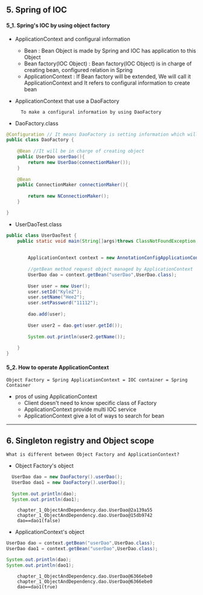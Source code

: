 ## 5. Spring of IOC

#### 5_1. Spring's IOC by using object factory

* ApplicationContext and configural information

  - Bean : Bean Object is made by Spring and IOC has application to this Object
  - Bean factory(IOC Object) : Bean factory(IOC Object) is in charge of creating bean, configured relation in Spring
  - ApplicationContext : If Bean factory  will be extended, We will call it ApplicationContext and It refers to configural information to create bean

* ApplicationContext that use a DaoFactory

        To make a configural information by using DaoFactory


* DaoFactory.class

~~~java
@Configuration // It means DaoFactory is setting information which will be used by ApplicationContext
public class DaoFactory {
	
	@Bean //It will be in charge of creating object
	public UserDao userDao(){
		return new UserDao(connectionMaker()); 
	}
	
	@Bean
	public ConnectionMaker connectionMaker(){
		
		return new NConnectionMaker();
	}

}
~~~

* UserDaoTest.class

~~~java
public class UserDaoTest {
	public static void main(String[]args)throws ClassNotFoundException, SQLException{
		
		
		ApplicationContext context = new AnnotationConfigApplicationContext(DaoFactory.class);
		
		//getBean method request object managed by ApplicationContext 
		UserDao dao = context.getBean("userDao",UserDao.class);
		
		User user = new User();
		user.setId("Kyle2");
		user.setName("Hee2");
		user.setPassword("11112");
		
		dao.add(user);
		
		User user2 = dao.get(user.getId());
		
		System.out.println(user2.getName());
	
	}
}
~~~

#### 5_2. How to operate ApplicationContext

    Object Factory = Spring ApplicationContext = IOC container = Spring Container

* pros of using ApplicationContext
  - Client doesn't need to know specific class of Factory
  - ApplicationContext provide multi IOC service 
  - ApplicationContext give a lot of ways to search for bean

<hr>

## 6. Singleton registry and Object scope

	What is different between Object Factory and ApplicationContext?

* Object Factory's object 
~~~java
  UserDao dao = new DaoFactory().userDao();
  UserDao dao1 = new DaoFactory().userDao();
  
  System.out.println(dao);
  System.out.println(dao1);
~~~
		chapter_1_ObjectAndDependency.dao.UserDao@2a139a55
		chapter_1_ObjectAndDependency.dao.UserDao@15db9742
		dao==dao1(false)
	
	
* ApplicationContext's object

~~~java
UserDao dao = context.getBean("userDao",UserDao.class);
UserDao dao1 = context.getBean("userDao",UserDao.class);

System.out.println(dao);
System.out.println(dao1);
~~~

		chapter_1_ObjectAndDependency.dao.UserDao@6366ebe0
		chapter_1_ObjectAndDependency.dao.UserDao@6366ebe0
		dao==dao1(true)





